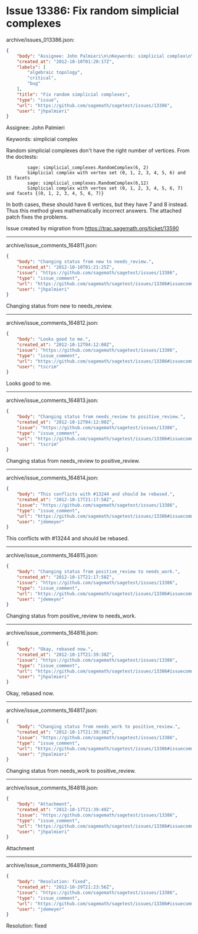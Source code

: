 # Issue 13386: Fix random simplicial complexes

archive/issues_013386.json:
```json
{
    "body": "Assignee: John Palmieri\n\nKeywords: simplicial complex\n\nRandom simplicial complexes don't have the right number of vertices. From the doctests:\n\n            sage: simplicial_complexes.RandomComplex(6, 2)\n            Simplicial complex with vertex set (0, 1, 2, 3, 4, 5, 6) and 15 facets\n            sage: simplicial_complexes.RandomComplex(6,12)\n            Simplicial complex with vertex set (0, 1, 2, 3, 4, 5, 6, 7) and facets {(0, 1, 2, 3, 4, 5, 6, 7)}\n\nIn both cases, these should have 6 vertices, but they have 7 and 8 instead. Thus this method gives mathematically incorrect answers. The attached patch fixes the problems.\n\nIssue created by migration from https://trac.sagemath.org/ticket/13590\n\n",
    "created_at": "2012-10-10T01:20:17Z",
    "labels": [
        "algebraic topology",
        "critical",
        "bug"
    ],
    "title": "Fix random simplicial complexes",
    "type": "issue",
    "url": "https://github.com/sagemath/sagetest/issues/13386",
    "user": "jhpalmieri"
}
```
Assignee: John Palmieri

Keywords: simplicial complex

Random simplicial complexes don't have the right number of vertices. From the doctests:

            sage: simplicial_complexes.RandomComplex(6, 2)
            Simplicial complex with vertex set (0, 1, 2, 3, 4, 5, 6) and 15 facets
            sage: simplicial_complexes.RandomComplex(6,12)
            Simplicial complex with vertex set (0, 1, 2, 3, 4, 5, 6, 7) and facets {(0, 1, 2, 3, 4, 5, 6, 7)}

In both cases, these should have 6 vertices, but they have 7 and 8 instead. Thus this method gives mathematically incorrect answers. The attached patch fixes the problems.

Issue created by migration from https://trac.sagemath.org/ticket/13590





---

archive/issue_comments_164811.json:
```json
{
    "body": "Changing status from new to needs_review.",
    "created_at": "2012-10-10T01:21:25Z",
    "issue": "https://github.com/sagemath/sagetest/issues/13386",
    "type": "issue_comment",
    "url": "https://github.com/sagemath/sagetest/issues/13386#issuecomment-164811",
    "user": "jhpalmieri"
}
```

Changing status from new to needs_review.



---

archive/issue_comments_164812.json:
```json
{
    "body": "Looks good to me.",
    "created_at": "2012-10-12T04:12:00Z",
    "issue": "https://github.com/sagemath/sagetest/issues/13386",
    "type": "issue_comment",
    "url": "https://github.com/sagemath/sagetest/issues/13386#issuecomment-164812",
    "user": "tscrim"
}
```

Looks good to me.



---

archive/issue_comments_164813.json:
```json
{
    "body": "Changing status from needs_review to positive_review.",
    "created_at": "2012-10-12T04:12:00Z",
    "issue": "https://github.com/sagemath/sagetest/issues/13386",
    "type": "issue_comment",
    "url": "https://github.com/sagemath/sagetest/issues/13386#issuecomment-164813",
    "user": "tscrim"
}
```

Changing status from needs_review to positive_review.



---

archive/issue_comments_164814.json:
```json
{
    "body": "This conflicts with #13244 and should be rebased.",
    "created_at": "2012-10-17T21:17:58Z",
    "issue": "https://github.com/sagemath/sagetest/issues/13386",
    "type": "issue_comment",
    "url": "https://github.com/sagemath/sagetest/issues/13386#issuecomment-164814",
    "user": "jdemeyer"
}
```

This conflicts with #13244 and should be rebased.



---

archive/issue_comments_164815.json:
```json
{
    "body": "Changing status from positive_review to needs_work.",
    "created_at": "2012-10-17T21:17:58Z",
    "issue": "https://github.com/sagemath/sagetest/issues/13386",
    "type": "issue_comment",
    "url": "https://github.com/sagemath/sagetest/issues/13386#issuecomment-164815",
    "user": "jdemeyer"
}
```

Changing status from positive_review to needs_work.



---

archive/issue_comments_164816.json:
```json
{
    "body": "Okay, rebased now.",
    "created_at": "2012-10-17T21:39:38Z",
    "issue": "https://github.com/sagemath/sagetest/issues/13386",
    "type": "issue_comment",
    "url": "https://github.com/sagemath/sagetest/issues/13386#issuecomment-164816",
    "user": "jhpalmieri"
}
```

Okay, rebased now.



---

archive/issue_comments_164817.json:
```json
{
    "body": "Changing status from needs_work to positive_review.",
    "created_at": "2012-10-17T21:39:38Z",
    "issue": "https://github.com/sagemath/sagetest/issues/13386",
    "type": "issue_comment",
    "url": "https://github.com/sagemath/sagetest/issues/13386#issuecomment-164817",
    "user": "jhpalmieri"
}
```

Changing status from needs_work to positive_review.



---

archive/issue_comments_164818.json:
```json
{
    "body": "Attachment",
    "created_at": "2012-10-17T21:39:49Z",
    "issue": "https://github.com/sagemath/sagetest/issues/13386",
    "type": "issue_comment",
    "url": "https://github.com/sagemath/sagetest/issues/13386#issuecomment-164818",
    "user": "jhpalmieri"
}
```

Attachment



---

archive/issue_comments_164819.json:
```json
{
    "body": "Resolution: fixed",
    "created_at": "2012-10-29T21:23:56Z",
    "issue": "https://github.com/sagemath/sagetest/issues/13386",
    "type": "issue_comment",
    "url": "https://github.com/sagemath/sagetest/issues/13386#issuecomment-164819",
    "user": "jdemeyer"
}
```

Resolution: fixed
